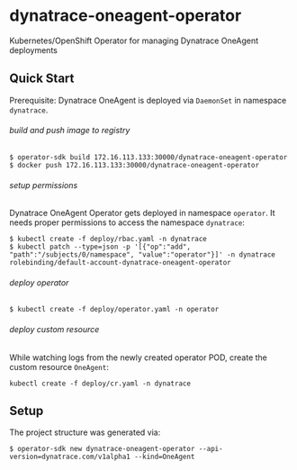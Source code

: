 # dynatrace-oneagent-operator
Kubernetes/OpenShift Operator for managing Dynatrace OneAgent deployments

## Quick Start
Prerequisite: Dynatrace OneAgent is deployed via `DaemonSet` in namespace `dynatrace`.

###### build and push image to registry
```
$ operator-sdk build 172.16.113.133:30000/dynatrace-oneagent-operator
$ docker push 172.16.113.133:30000/dynatrace-oneagent-operator
```
###### setup permissions
Dynatrace OneAgent Operator gets deployed in namespace `operator`. It needs proper permissions to access the namespace `dynatrace`:
```
$ kubectl create -f deploy/rbac.yaml -n dynatrace
$ kubectl patch --type=json -p '[{"op":"add", "path":"/subjects/0/namespace", "value":"operator"}]' -n dynatrace rolebinding/default-account-dynatrace-oneagent-operator
```
###### deploy operator
```
$ kubectl create -f deploy/operator.yaml -n operator
```
###### deploy custom resource
While watching logs from the newly created operator POD, create the custom resource `OneAgent`:
```
kubectl create -f deploy/cr.yaml -n dynatrace
```
## Setup
The project structure was generated via:
```
$ operator-sdk new dynatrace-oneagent-operator --api-version=dynatrace.com/v1alpha1 --kind=OneAgent
```
